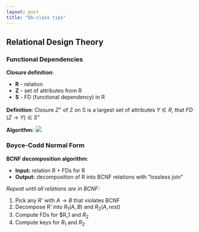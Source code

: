 ```yaml
---
layout: post
title: "Db-class tips"
---
```

## Relational Design Theory
### Functional Dependencies
**Closure definition**:

* **R** - relation
* **Z** - set of attributes from R
* **S** - FD (functional dependency) in R

**Definition**: Closure $Z^+$ of Z on S is a largest set of attributes $Y \in R$, that _FD_ 
$(Z \rightarrow Y) \in S^+$

**Algorithm:**
![](http://f.cl.ly/items/0J032V3R3P0y3V341q1f/6_2.gif)

### Boyce-Codd Normal Form

**BCNF decomposition algorithm**:
* **Input:** relation R + FDs for R
* **Output:** decomposition of R into BCNF relations with “lossless join”

_Repeat until all relations are in BCNF:_
1. Pick any *R’* with $A \rightarrow B$ that violates BCNF
1. Decompose R’ into $R_1(A, B)$ and $R_2(A, rest)$
1. Compute FDs for $R_1 and $R_2$
1. Compute keys for $R_1$ and $R_2$


